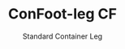 ---
title: "ConFoot-leg CF"
subtitle: "Standard Container Leg"
mainImage: "/images/products/confoot-leg-cf-main.jpg"
gallery:
  - "/images/products/confoot-leg-cf-1.jpg"
  - "/images/products/confoot-leg-cf-2.jpg"
  - "/images/products/confoot-leg-cf-3.jpg"
shortDescription: "ConFoot-leg CF is our standard container leg solution, perfect for routine container handling operations."
technicalDescription: "The ConFoot-leg CF features a robust design optimized for standard shipping containers, with our proprietary attachment system for quick deployment."
videoID: "C2KwnEb-npU"
specifications:
  - name: "Weight"
    value: "24 kg"
  - name: "Load capacity"
    value: "34 tons"
  - name: "Dimensions"
    value: "45 × 30 × 25 cm"
  - name: "Material"
    value: "High-grade steel"
  - name: "Height range"
    value: "1,043 mm to 1,448 mm"
price: "€1,150"
pricingNotes: "Bulk pricing available for fleet operators. Contact us for details."
buyLink: "/en/contact"
howToUse: |
  1. Attach the CF leg to the container corner casting
  2. Secure the locking mechanism
  3. Repeat for all required corners
  4. Verify stability before proceeding with operations
benefits:
  - title: "Operational Efficiency"
    description: "Speeds up container handling processes, reducing loading and unloading times"
  - title: "Reduced Equipment Needs"
    description: "Minimizes dependency on cranes and lifts, cutting operational costs"
  - title: "Adaptability"
    description: "Works in various operational environments, from ports to warehouses"
  - title: "Durability"
    description: "Built to withstand heavy-duty industrial use with minimal maintenance"
  - title: "Environmental Impact"
    description: "Reduces carbon emissions by eliminating the need for heavy machinery and fuel-consuming equipment"
  - title: "Safety Enhancement"
    description: "Stabilizes containers during handling, reducing the risk of accidents and damage to cargo"
articleContent: |
  ## What is ConFoot-leg CF?  

  ConFoot-leg CF is a modern and lightweight system created to make container handling easier and more efficient. These container legs provide a portable and simple alternative to using heavy machinery for loading and unloading standard shipping containers. This technology is designed for use by one person, offering a cost-effective and flexible solution for different industries.  

  ## How It Works  

  ConFoot-leg CF eliminates the need for cranes, forklifts, or other large equipment during container handling. Its design allows businesses to reduce operational costs, save time, and improve logistics flexibility. By streamlining the handling and transport of goods, ConFoot-leg CF enhances the reliability and efficiency of the global supply chain.  

  ## How ConFoot-leg CF Works

  ### Core Mechanism

  ConFoot-leg CF uses a simple yet effective design to function. The legs attach firmly to the corners of standard shipping containers using a strong clamping system that ensures stability. Made from lightweight but durable materials, each leg weighs just 24kg, which makes them easy for one person to handle. The attachment process is efficient, allowing quick installation without requiring special tools or heavy equipment. Once in place, the legs create a stable platform for loading, unloading, or temporarily storing containers.

  The height of the legs can be adjusted from 1,043mm to 1,448mm. This adjustable range supports various operational needs, ensuring the system works with different container sizes and environments. This versatility makes container handling easier for different logistical setups, including ports and warehouses.

  ### Benefits of the Mechanism

  1. **Reduces Dependence on Heavy Machinery**: ConFoot-leg CF eliminates the need for cranes or forklifts, which lowers operational costs and lessens environmental impact.  
  2. **Improves Safety**: The system stabilizes containers during handling, reducing the likelihood of accidents or damage.  
  3. **Boosts Efficiency**: Thanks to its lightweight design and easy installation, operations can proceed faster, even in areas with limited infrastructure.  
  4. **Increases Portability**: The legs are easy to transport and can be used in remote locations, making them suitable for various industries and applications.  

  The design of ConFoot-leg CF simplifies the process of container handling while offering a cost-effective and sustainable option for modern logistics challenges.


  ## Applications of ConFoot-leg CF  
  
  ### Where ConFoot-leg CF is Used  
  ConFoot-leg CF significantly improves operations in logistics and transportation, transforming how containers are handled. Its lightweight, portable design makes it possible to load, unload, and move containers without needing cranes or forklifts. This is particularly useful in remote areas or places where heavy machinery is unavailable, making processes smoother and lowering costs. At the same time, it helps ports, warehouses, and distribution centers work more efficiently by reducing the time and labor needed for container handling.  

  ### Small places where cranes can not be used
  ConFoot-leg CF is a practical choice for small places where cranes can not be used, such as ports, warehouses, and distribution centers. It provides a reliable and cost-effective solution for handling containers in these environments, making it an ideal option for businesses that need to transport and store goods in remote locations.  

  ### Modular Construction and Equipment Storage  
  ConFoot-leg CF is a practical choice for modular construction projects, offering reliable solutions for temporary setups. Construction teams use it to securely and efficiently store and transport tools, machinery, and prefabricated materials. Its portability and simplicity make it well-suited for construction sites that need quick assembly and disassembly. Additionally, it ensures the safe storage of equipment used in modular healthcare facilities, allowing for fast deployment in various settings.  

  ConFoot-leg CF's adaptable and efficient design makes it a go-to option in different industries, improving workflows and maximizing the use of resources.


  ### Advantages and Limitations

  #### Advantages

  ConFoot-leg CF provides several notable benefits for handling containers. Its lightweight design, weighing just 24 kg per leg, makes it easy to transport and install. Each leg can support up to 30 tons, offering strong stability that fits various logistics operations. The adjustable height range (1,043mm–1,448mm) allows it to meet different container needs, increasing its versatility. Its portable nature reduces the need for heavy machinery like cranes or forklifts, which leads to significant cost savings and improved operational efficiency. Additionally, its environmentally friendly design lowers carbon emissions, aligning with sustainability efforts.

  #### Limitations

  Despite its benefits, ConFoot-leg CF has certain drawbacks. It is only compatible with specific container types, which can limit its use in some logistics scenarios. Additionally, while the manual setup process is simple, it may not integrate well into highly automated workflows, creating potential challenges for operations that rely heavily on mechanization. These factors should be carefully evaluated when planning to use ConFoot-leg CF in complex supply chain systems.


  ## Future Developments

  ### Current Research  
  Researchers are working to improve the structural capabilities of ConFoot-leg CF. They aim to increase its load capacity beyond the current 30-ton limit to handle heavier shipping containers. Efforts also focus on optimizing the material composition to make the product more durable while keeping it lightweight and portable. Additionally, customization options are being developed to meet specific industry needs, such as managing containers with unique dimensions or specialized cargo types.  

  ### Prospective Innovations  
  Future developments for ConFoot-leg CF include adding IoT (Internet of Things) technology to enable real-time monitoring of container stability and position. This feature would let operators remotely track container conditions, improving safety and efficiency. Another planned innovation is automation, which involves designing self-adjusting legs that can automatically align and stabilize containers. This would reduce the need for manual adjustments. These advancements aim to minimize downtime and make logistics processes smoother.  

  These technological updates will help ConFoot-leg CF continue leading the field of container handling. They set new standards for efficiency and innovation in the logistics industry.
---